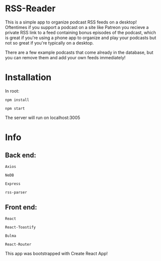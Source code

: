 # RSS-Reader

This is a simple app to organize podcast RSS feeds on a desktop! Oftentimes if you support a podcast on a site like Patreon you recieve a private RSS link to a feed containing bonus episodes of the podcast, which is great if you're using a phone app to organize and play your podcasts but not so great if you're typically on a desktop.

There are a few example podcasts that come already in the database, but you can remove them and add your own feeds immediately!

# Installation

In root:

	npm install
	
	npm start

The server will run on localhost:3005

# Info

Back end:
-----------

	Axios
  
	NeDB
  
	Express
  
	rss-parser
  
  
  
Front end:
-----------

	React
  
	React-Toastify
  
	Bulma

	React-Router

This app was bootstrapped with Create React App!
